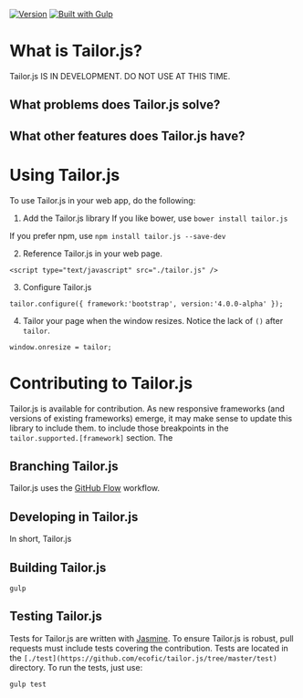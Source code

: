 [![Version](http://img.shields.io/badge/version-0.3.0-yellow.svg?style=flat)](https://www.ecofic.com)
[![Built with Gulp](https://img.shields.io/badge/built%20with-gulp-green.svg)](http://gulpjs.com/)

# What is Tailor.js?
Tailor.js IS IN DEVELOPMENT. DO NOT USE AT THIS TIME.

## What problems does Tailor.js solve?

## What other features does Tailor.js have?

# Using Tailor.js
To use Tailor.js in your web app, do the following:

1. Add the Tailor.js library
If you like bower, use `bower install tailor.js`

If you prefer npm, use `npm install tailor.js --save-dev`

2. Reference Tailor.js in your web page.

`<script type="text/javascript" src="./tailor.js" />`
	
3. Configure Tailor.js

`tailor.configure({ framework:'bootstrap', version:'4.0.0-alpha' });`

4. Tailor your page when the window resizes. Notice the lack of `()` after `tailor`.

`window.onresize = tailor;`


# Contributing to Tailor.js
Tailor.js is available for contribution. As new responsive frameworks (and versions of existing frameworks) emerge, 
it may make sense to update this library to include them. 
to include those breakpoints in the `tailor.supported.[framework]` section. The 

## Branching Tailor.js
Tailor.js uses the [GitHub Flow](https://guides.github.com/introduction/flow/) workflow.

## Developing in Tailor.js
In short, Tailor.js 

## Building Tailor.js

`gulp`

## Testing Tailor.js
Tests for Tailor.js are written with [Jasmine](http://jasmine.github.io/). To ensure Tailor.js is robust,
pull requests must include tests covering the contribution. Tests are located in the `[./test](https://github.com/ecofic/tailor.js/tree/master/test)`
directory. To run the tests, just use:

`gulp test`
